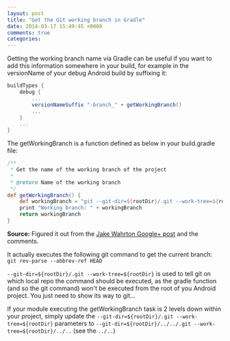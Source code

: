 ```yaml
---
layout: post
title: "Get the Git working branch in Gradle"
date: 2014-03-17 15:49:45 +0000
comments: true
categories: 
---
```


Getting the working branch name via Gradle can be useful if you want to add this information somewhere in your build, for example in the versionName of your debug Android build by suffixing it:
``` groovy
buildTypes {
    debug {
        ...
        versionNameSuffix "-branch_" + getWorkingBranch()
        ...
    }
    ...
}
```
The getWorkingBranch is a function defined as below in your build.gradle file: 
``` groovy
/**
 * Get the name of the working branch of the project
 *
 * @return Name of the working branch
 */
def getWorkingBranch() {
    def workingBranch = "git --git-dir=${rootDir}/.git --work-tree=${rootDir} rev-parse --abbrev-ref HEAD".execute().text.trim()
    print "Working branch: " + workingBranch
    return workingBranch
}
```

**Source:** Figured it out from the [Jake Wahrton Google+ post](https://plus.google.com/+JakeWharton/posts/6f5TcVPRZij) and the comments.

It actually executes the following git command to get the current branch: `git rev-parse --abbrev-ref HEAD`

`--git-dir=${rootDir}/.git --work-tree=${rootDir}` is used to tell git on which local repo the command should be executed, as the gradle function (and so the git command) won't be executed from the root of you Android project. You just need to show its way to git...

If your module executing the getWorkingBranch task is 2 levels down within your project, simply update the `--git-dir=${rootDir}/.git --work-tree=${rootDir}` parameters to `--git-dir=${rootDir}/../../.git --work-tree=${rootDir}/../..` (see the `../..`)
